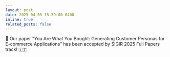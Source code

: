 ```yaml
---
layout: post
date: 2025-04-05 15:59:00-0400
inline: true
related_posts: false
---
```


🎉 Our paper “You Are What You Bought: Generating Customer Personas for E-commerce Applications” has been accepted by SIGIR 2025 Full Papers track! 🇮🇹
